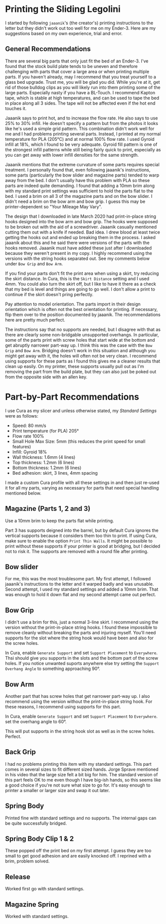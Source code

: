 # Printing the Sliding Legolini

I started by following `jaaanik`'s (the creator's) printing instructions to the letter but they didn't work out too well for me on my Ender-3.
Here are my suggestions based on my own experience, trial and error.

## General Recommendations

There are several big parts that only just fit the bed of an Ender-3.
I've found that the stock build plate tends to be uneven and therefore challenging with parts that cover a large area or when printing multiple parts.
If you haven't already, may I recommend that you treat yourself to a glass bed upgrade.
Trust me, you will be glad you did.
While you're at it, get rid of those bulldog clips as you will likely run into them printing some of the large parts.
Especially nasty if you have a BL-Touch.
I recommend Kapton tape, which is stable at high temperatures, and can be used to tape the bed in place along all 3 sides.
The tape will not be affected even if the hot end touches it.

Jaaanik says to print hot, and to increase the flow rate.
He also says to use 25% to 30% infill.
He doesn't specify a pattern but from the photos it looks like he's used a simple grid pattern.
This combination didn't work well for me and I had problems printing several parts.
Instead, I printed at my normal temperature for PLA (205°C) and at normal 100% flow rate.
I used Gyroid infill at 18%, which I found to be very adequate.
Gyroid fill pattern is one of the strongest infill patterns while still being fairly quick to print, especially as you can get away with lower infill densities for the same strength.

Jaaanik mentions that the extreme curvature of some parts requires special treatment.
I personally found that, even following jaaanik's instructions, some parts (particularly the bow slider and magazine parts) tended to warp away from the bed.
I don't usually have this problem with PLA so these parts are indeed quite demanding.
I found that adding a 10mm brim along with my standard print settings was sufficient to hold the parts flat to the bed.
I used a brim on all 3 of the magazine parts and on the bow slider.
I didn't need a brim on the bow arm and bow grip.
I guess this may be printer-dependent so "Your Mileage May Vary".

The design that I downloaded in late March 2020 had print-in-place string hooks designed into the bow arm and bow grip.
The hooks were supposed to be broken out with the aid of a screwdriver.
Jaaanik casually mentioned cutting them out with a knife if needed.
Bad idea.
I drew blood at least twice getting the hooks out and ended up breaking them in the process.
I asked jaaanik about this and he said there were versions of the parts with the hooks removed.
Jaaanik must have added these just after I downloaded because they weren't present in my copy.
I highly recommend using the versions with the string hooks separated out.
See my comments below under `Bow Grip` and `Bow Arm`.

If you find your parts don't fit the print area when using a skirt, try reducing the skirt distance.
In Cura, this is the `Skirt Distance` setting and I used 4mm.
You could also turn the skirt off, but I like to have it there as a check that my bed is level and things are going to go well.
I don't allow a print to continue if the skirt doesn't pring perfectly.

Pay attention to model orientation.
The parts import in their design orientation which is often not the best orientation for printing.
If necessary, flip them over to the position documented by jaaanik.
The recommendations here are pretty much perfect.

The instructions say that no supports are needed, but I disagree with that as there are clearly some non-bridgable unsupported overhangs.
In particular, some of the parts print with screw holes that start wide at the bottom and get abruptly narrower part-way up.
I think this was the case with the `Bow Grip` and `Bow Arm`.
Bridging doesn't work in this situation and although you might get away with it, the holes will often not be very clean.
I recommend using supports for these parts as I found this gives me a cleaner results that clean up easily.
On my printer, these supports usually pull out as I'm removing the part from the build plate, but they can also just be poked out from the opposite side with an allen key.

# Part-by-Part Recommendations

I use Cura as my slicer and unless otherwise stated, my _Standard Settings_ were as follows:
- Speed: 80 mm/s
- Print temperature (for PLA) 205°
- Flow rate 100%
- Small Hole Max Size: 5mm (this reduces the print speed for small features)
- Infill: Gyroid 18%
- Wall thickness: 1.6mm (4 lines)
- Top thickness: 1.2mm (6 lines)
- Bottom thickness: 1.2mm (6 lines)
- Bed adhesion: skirt, 3 lines, 4mm spacing

I made a custom Cura profile with all these settings in and then just re-used it for all my parts, varying as necessary for parts that need special handling mentioned below.

## Magazine (Parts 1, 2 and 3)

Use a 10mm brim to keep the parts flat while printing.

Part 3 has supports deigned into the barrel, but by default Cura ignores the vertical supports because it considers them too thin to print.
If using Cura, make sure to enable the option `Print Thin Walls`.
It might be possible to print without these supports if your printer is good at bridging, but I decided not to risk it.
The supports are removed with a round file after printing.

## Bow slider

For me, this was the most troublesome part.
My first attempt, I followed jaaanik's instructions to the letter and it warped badly and was unusable.
Second attempt, I used my standard settings and added a 10mm brim.
That was enough to hold it down flat and my second attempt came out perfect.

## Bow Grip

I didn't use a brim for this, just a normal 3-line skirt.
I recommend using the version without the print-in-place string hooks.
I found these impossible to remove cleanly without breaking the parts and injuring myself.
You'll need supports for the slot where the string hook would have been and also for the screw holes.

In Cura, enable `Generate Support` and set `Support Placement` to `Everywhere`.
Thsi should give you supports in the slots and the bottom part of the screw holes.
If you notice unwanted suports anywhere else try setting the `Support Overhang Angle` to something approaching 90°.

## Bow Arm

Another part that has screw holes that get narrower part-way up.
I also recommend using the version without the print-in-place string hook.
For these reasons, I recommend using supports for this part.

In Cura, enable `Generate Support` and set `Support Placement` to `Everywhere`. set the overhang angle to 60°.

This will put supports in the string hook slot as well as in the screw holes.
Perfect.

## Back Grip

I had no problems printing this item with my standard  settings.
This part comes in several sizes to fit different sized hands.
Jorge Sprave mentioned in his video that the large size felt a bit big for him.
The standard version of this part feels OK to me even though I have big-ish hands, so this seems like a good choice if you're not sure what size to go for.
It's easy enough to printer a smaller or larger size and swap it out later.

## Spring Body

Printed fine with standard settings and no supports.
The internal gaps can be quite successfully bridged.

## Spring Body Clip 1 & 2

These popped off the print bed on my first attempt.
I guess they are too small to get good adhesion and are easily knocked off.
I reprined with a brim, problem solved.

## Release

Worked first go with standard settings.

## Magazine Spring

Worked with standard settings.